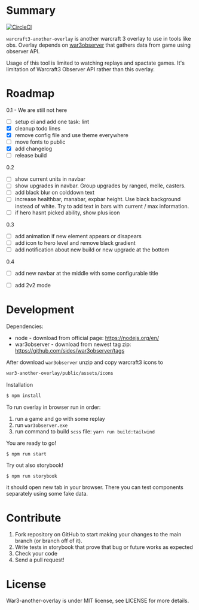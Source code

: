 # Summary

[![CircleCI](https://circleci.com/gh/thegrymek/war3-another-overlay.svg?style=shield)](https://app.circleci.com/pipelines/github/thegrymek/war3-another-overlay)


`warcraft3-another-overlay` is another warcraft 3 overlay to use in tools like obs. Overlay depends on [war3observer](https://github.com/sides/war3observer) that gathers data from game using observer API.

Usage of this tool is limited to watching replays and spactate games. It's limitation of Warcraft3 Observer API rather than this overlay.


# Roadmap

0.1 - We are still not here
- [ ] setup ci and add one task: lint
- [x] cleanup todo lines
- [x] remove config file and use theme everywhere
- [ ] move fonts to public
- [x] add changelog
- [ ] release build

0.2
- [ ] show current units in navbar
- [ ] show upgrades in navbar. Group upgrades by ranged, melle, casters. 
- [ ] add black blur on colddown text
- [ ] increase healthbar, manabar, expbar height. Use black background instead of white. Try to add text in bars with current / max information.
- [ ] if hero hasnt picked ability, show plus icon

0.3
- [ ] add animation if new element appears or disapears
- [ ] add icon to hero level and remove black gradient
- [ ] add notification about new build or new upgrade at the bottom

0.4
- [ ] add new navbar at the middle with some configurable title
- [ ] add 2v2 mode


# Development

Dependencies:
* node - download from official page: https://nodejs.org/en/
* war3observer - download from newest tag zip: https://github.com/sides/war3observer/tags


After download `war3observer` unzip and copy warcraft3 icons to 

```bash
war3-another-overlay/public/assets/icons
```

Installation

```bash
$ npm install
```

To run overlay in browser run in order:
1. run a game and go with some replay
2. run `war3observer.exe`
3. run command to build `scss` file: `yarn run build:tailwind`

You are ready to go!

```bash
$ npm run start
```

Try out also storybook!

```
$ npm run storybook
```

it should open new tab in your browser. There you can test components
separately using some fake data.


# Contribute

1. Fork repository on GitHub to start making your changes to the main branch (or branch off of it).
2. Write tests in storybook that prove that bug or future works as expected
3. Check your code
4. Send a pull request!


# License

War3-another-overlay is under MIT license, see LICENSE for more details.
